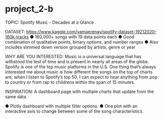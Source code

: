# project_2-b

TOPIC: Spotify Music - Decades at a Glance
 
DATASET: https://www.kaggle.com/yamaerenay/spotify-dataset-19212020-160k-tracks
●  	160,000+ songs with 19 data points each
●  	Good combination of qualitative points, binary options, and number ranges
●  	Also includes slimmed down version grouped by artists, genre or year
 
WHY ARE YOU INTERESTED:
Music is a universal language that has withstood the test of time and is present in nearly all areas of the globe. Spotify is one of the top music platforms in the U.S. One thing that’s always interested me about music is how different the songs on the top of charts are; when I listen to Spotify’s top 50, I can expect to hear anything from pop to country or from rap to childrens within the span of 15 minutes.
 
INSPIRATION: A dashboard page with multiple charts that update from the same data.
 
●  	Plotly dashboard with multiple filter options.
●  	One plot with an interactive axis to change between some of the song characteristics.
 


